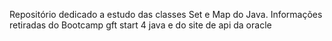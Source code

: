 Repositório dedicado a estudo das classes Set e Map do Java. Informações retiradas do Bootcamp gft start 4 java e do 
site de api da oracle